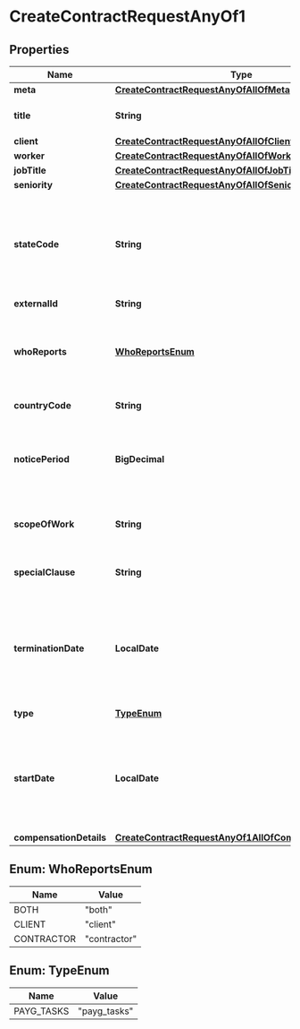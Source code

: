 

# CreateContractRequestAnyOf1


## Properties

| Name | Type | Description | Notes |
|------------ | ------------- | ------------- | -------------|
|**meta** | [**CreateContractRequestAnyOfAllOfMeta**](CreateContractRequestAnyOfAllOfMeta.md) |  |  |
|**title** | **String** | The title of the contract. |  |
|**client** | [**CreateContractRequestAnyOfAllOfClient**](CreateContractRequestAnyOfAllOfClient.md) |  |  |
|**worker** | [**CreateContractRequestAnyOfAllOfWorker**](CreateContractRequestAnyOfAllOfWorker.md) |  |  [optional] |
|**jobTitle** | [**CreateContractRequestAnyOfAllOfJobTitle**](CreateContractRequestAnyOfAllOfJobTitle.md) |  |  |
|**seniority** | [**CreateContractRequestAnyOfAllOfSeniority**](CreateContractRequestAnyOfAllOfSeniority.md) |  |  [optional] |
|**stateCode** | **String** | The state or province code. Use country lookup endpoint to retrieve state codes. |  [optional] |
|**externalId** | **String** | External Id. |  [optional] |
|**whoReports** | [**WhoReportsEnum**](#WhoReportsEnum) | Flag to indicate who is supposed to provide regular reports |  [optional] |
|**countryCode** | **String** | Country code. |  [optional] |
|**noticePeriod** | **BigDecimal** | Days before to notice the termination of contract for eather party. |  [optional] |
|**scopeOfWork** | **String** | Describe the work to be performed. |  [optional] |
|**specialClause** | **String** | Enter any special clause you may have. |  [optional] |
|**terminationDate** | **LocalDate** | Short date in format ISO-8601 (YYYY-MM-DD). For example: 2022-12-31. |  [optional] |
|**type** | [**TypeEnum**](#TypeEnum) | Type of contract |  |
|**startDate** | **LocalDate** | Short date in format ISO-8601 (YYYY-MM-DD). For example: 2022-12-31. |  |
|**compensationDetails** | [**CreateContractRequestAnyOf1AllOfCompensationDetails**](CreateContractRequestAnyOf1AllOfCompensationDetails.md) |  |  |



## Enum: WhoReportsEnum

| Name | Value |
|---- | -----|
| BOTH | &quot;both&quot; |
| CLIENT | &quot;client&quot; |
| CONTRACTOR | &quot;contractor&quot; |



## Enum: TypeEnum

| Name | Value |
|---- | -----|
| PAYG_TASKS | &quot;payg_tasks&quot; |




